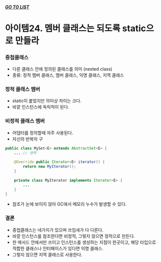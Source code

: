 ##### [GO TO LIST](../README.md)

# 아이템24. 멤버 클래스는 되도록 static으로 만들라

### 중첩클래스
- 다른 클래스 안에 정의된 클래스를 의미 (nested class)
- 종류: 정적 멤버 클래스, 멤버 클래스, 익명 클래스, 지역 클래스
 
### 정적 클래스 멤버
- static이 붙었지만 의미상 차이는 크다.
- 바깥 인스턴스에 독릭적이 된다.

### 비정적 클래스 멤버
- 어댑터를 정의할때 자주 사용된다.
- 자신의 반복자 구
```java
public class MySet<E> extends AbstractSet<E> {
    ... // 생략
    
    @Override public Iterator<E> iterator() {
        return new MyIterator();
    }
    
    private class MyIterator implements Iterator<E> {
        ...
    }
}
``` 
- 참조가 눈에 보이지 않아 GC에서 메모리 누수가 발생할 수 있다.

### 결론
- 중첩클래스는 네가지가 있으며 쓰임새가 다 다른다.
- 바깥 인스턴스를 참조한다면 비정적, 그렇지 않으면 정적으로 만든다.
- 한 메서드 안에서만 쓰이고 인스턴스를 생성하는 지점이 한곳이고, 해당 타입으로 적합한 클래스나 인터페이스가 있다면 익명 클래스.
- 그렇지 않으면 지역 클래스로 사용한다.
